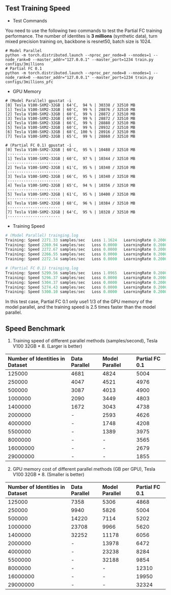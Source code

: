 ## Test Training Speed

- Test Commands

You need to use the following two commands to test the Partial FC training performance. 
The number of identites is **3 millions** (synthetic data), turn mixed precision  training on, backbone is resnet50, 
batch size is 1024.
```shell
# Model Parallel
python -m torch.distributed.launch --nproc_per_node=8 --nnodes=1 --node_rank=0 --master_addr="127.0.0.1" --master_port=1234 train.py configs/3millions
# Partial FC 0.1
python -m torch.distributed.launch --nproc_per_node=8 --nnodes=1 --node_rank=0 --master_addr="127.0.0.1" --master_port=1234 train.py configs/3millions_pfc
```

- GPU Memory

```
# (Model Parallel) gpustat -i
[0] Tesla V100-SXM2-32GB | 64'C,  94 % | 30338 / 32510 MB 
[1] Tesla V100-SXM2-32GB | 60'C,  99 % | 28876 / 32510 MB 
[2] Tesla V100-SXM2-32GB | 60'C,  99 % | 28872 / 32510 MB 
[3] Tesla V100-SXM2-32GB | 69'C,  99 % | 28872 / 32510 MB 
[4] Tesla V100-SXM2-32GB | 66'C,  99 % | 28888 / 32510 MB 
[5] Tesla V100-SXM2-32GB | 60'C,  99 % | 28932 / 32510 MB 
[6] Tesla V100-SXM2-32GB | 68'C, 100 % | 28916 / 32510 MB 
[7] Tesla V100-SXM2-32GB | 65'C,  99 % | 28860 / 32510 MB 

# (Partial FC 0.1) gpustat -i
[0] Tesla V100-SXM2-32GB | 60'C,  95 % | 10488 / 32510 MB                                                                                                                                          │·······················
[1] Tesla V100-SXM2-32GB | 60'C,  97 % | 10344 / 32510 MB                                                                                                                                          │·······················
[2] Tesla V100-SXM2-32GB | 61'C,  95 % | 10340 / 32510 MB                                                                                                                                          │·······················
[3] Tesla V100-SXM2-32GB | 66'C,  95 % | 10340 / 32510 MB                                                                                                                                          │·······················
[4] Tesla V100-SXM2-32GB | 65'C,  94 % | 10356 / 32510 MB                                                                                                                                          │·······················
[5] Tesla V100-SXM2-32GB | 61'C,  95 % | 10400 / 32510 MB                                                                                                                                          │·······················
[6] Tesla V100-SXM2-32GB | 68'C,  96 % | 10384 / 32510 MB                                                                                                                                          │·······················
[7] Tesla V100-SXM2-32GB | 64'C,  95 % | 10328 / 32510 MB                                                                                                                                        │·······················
```

- Training Speed

```python
# (Model Parallel) trainging.log
Training: Speed 2271.33 samples/sec   Loss 1.1624   LearningRate 0.2000   Epoch: 0   Global Step: 100 
Training: Speed 2269.94 samples/sec   Loss 0.0000   LearningRate 0.2000   Epoch: 0   Global Step: 150 
Training: Speed 2272.67 samples/sec   Loss 0.0000   LearningRate 0.2000   Epoch: 0   Global Step: 200 
Training: Speed 2266.55 samples/sec   Loss 0.0000   LearningRate 0.2000   Epoch: 0   Global Step: 250 
Training: Speed 2272.54 samples/sec   Loss 0.0000   LearningRate 0.2000   Epoch: 0   Global Step: 300 

# (Partial FC 0.1) trainging.log
Training: Speed 5299.56 samples/sec   Loss 1.0965   LearningRate 0.2000   Epoch: 0   Global Step: 100  
Training: Speed 5296.37 samples/sec   Loss 0.0000   LearningRate 0.2000   Epoch: 0   Global Step: 150  
Training: Speed 5304.37 samples/sec   Loss 0.0000   LearningRate 0.2000   Epoch: 0   Global Step: 200  
Training: Speed 5274.43 samples/sec   Loss 0.0000   LearningRate 0.2000   Epoch: 0   Global Step: 250  
Training: Speed 5300.10 samples/sec   Loss 0.0000   LearningRate 0.2000   Epoch: 0   Global Step: 300   
```

In this test case, Partial FC 0.1 only use1 1/3 of the GPU memory of the model parallel, 
and the training speed is 2.5 times faster than the model parallel.


## Speed Benchmark

1. Training speed of different parallel methods (samples/second), Tesla V100 32GB * 8. (Larger is better)

| Number of Identities in Dataset | Data Parallel | Model Parallel | Partial FC 0.1 |
| :---    | :--- | :--- | :--- |
|125000   | 4681 | 4824 | 5004 |
|250000   | 4047 | 4521 | 4976 |
|500000   | 3087 | 4013 | 4900 |
|1000000  | 2090 | 3449 | 4803 |
|1400000  | 1672 | 3043 | 4738 |
|2000000  | -    | 2593 | 4626 |
|4000000  | -    | 1748 | 4208 |
|5500000  | -    | 1389 | 3975 |
|8000000  | -    | -    | 3565 |
|16000000 | -    | -    | 2679 |
|29000000 | -    | -    | 1855 |

2. GPU memory cost of different parallel methods (GB per GPU), Tesla V100 32GB * 8. (Smaller is better)

| Number of Identities in Dataset | Data Parallel | Model Parallel | Partial FC 0.1 |
| :---    | :---  | :---  | :---  |
|125000   | 7358  | 5306  | 4868  |
|250000   | 9940  | 5826  | 5004  |
|500000   | 14220 | 7114  | 5202  |
|1000000  | 23708 | 9966  | 5620  |
|1400000  | 32252 | 11178 | 6056  |
|2000000  | -     | 13978 | 6472  |
|4000000  | -     | 23238 | 8284  |
|5500000  | -     | 32188 | 9854  |
|8000000  | -     | -     | 12310 |
|16000000 | -     | -     | 19950 |
|29000000 | -     | -     | 32324 |
